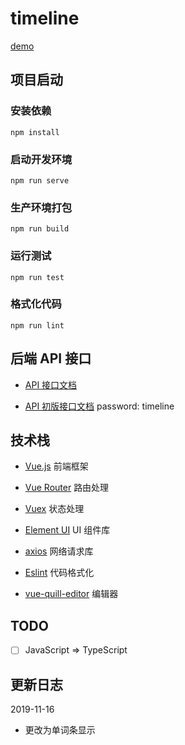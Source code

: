 # timeline

[demo](http://internet.timeline.hfzhang.wang/)



## 项目启动

### 安装依赖
```
npm install
```

### 启动开发环境
```
npm run serve
```

### 生产环境打包
```
npm run build
```

### 运行测试
```
npm run test
```

### 格式化代码
```
npm run lint
```



## 后端 API 接口

- [API 接口文档](https://www.eolinker.com/#/share/index?shareCode=RsqC2F)

- [API 初版接口文档](https://www.eolinker.com/#/share/project/api/?groupID=-1&shareCode=SejBfm)
  password: timeline



## 技术栈

- [Vue.js](https://vuejs.org/) 前端框架
- [Vue Router](https://router.vuejs.org/) 路由处理
- [Vuex](https://vuex.vuejs.org/) 状态处理
- [Element UI](https://element.eleme.cn/#/zh-CN) UI 组件库
- [axios](https://github.com/axios/axios) 网络请求库
- [Eslint](https://eslint.org/) 代码格式化

- [vue-quill-editor](https://github.com/surmon-china/vue-quill-editor) 编辑器



## TODO

- [ ] JavaScript => TypeScript



## 更新日志

2019-11-16

- 更改为单词条显示